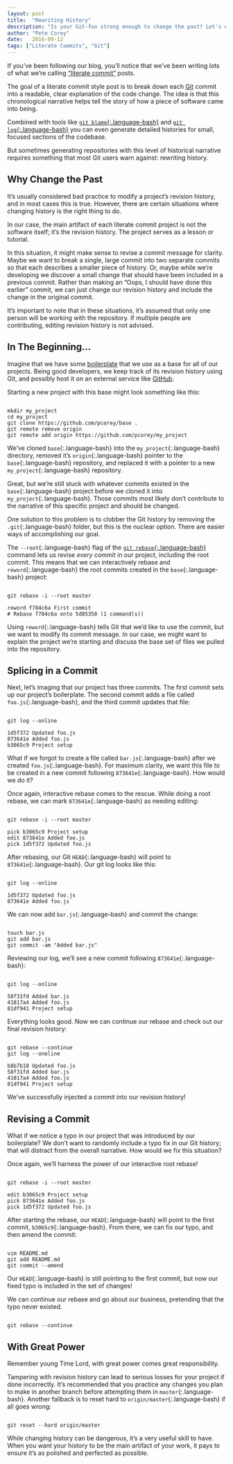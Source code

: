 ```yaml
---
layout: post
title:  "Rewriting History"
description: "Is your Git-foo strong enough to change the past? Let's explore some advanced techniques for modifying the commit history of a Git repository."
author: "Pete Corey"
date:   2016-09-12
tags: ["Literate Commits", "Git"]
---
```


If you’ve been following our blog, you’ll notice that we’ve been writing lots of  what we’re calling [“literate commit”](http://www.east5th.co/blog/2016/07/11/literate-commits/) posts.

The goal of a literate commit style post is to break down each [Git](https://git-scm.com/) commit into a readable, clear explanation of the code change. The idea is that this chronological narrative helps tell the story of how a piece of software came into being.

Combined with tools like [`git blame`{:.language-bash}](https://git-scm.com/docs/git-blame) and [`git log`{:.language-bash}](https://git-scm.com/docs/git-log) you can even generate detailed histories for small, focused sections of the codebase.

But sometimes generating repositories with this level of historical narrative requires something that most Git users warn against: rewriting history.

## Why Change the Past

It’s usually considered bad practice to modify a project’s revision history, and in most cases this is true. However, there are certain situations where changing history is the right thing to do.

In our case, the main artifact of each literate commit project is not the software itself; it’s the revision history. The project serves as a lesson or tutorial.

In this situation, it might make sense to revise a commit message for clarity. Maybe we want to break a single, large commit into two separate commits so that each describes a smaller piece of history. Or, maybe while we’re developing we discover a small change that should have been included in a previous commit. Rather than making an “Oops, I should have done this earlier” commit, we can just change our revision history and include the change in the original commit.

It’s important to note that in these situations, it’s assumed that only one person will be working with the repository. If multiple people are contributing, editing revision history is not advised.

## In The Beginning…

Imagine that we have some [boilerplate](https://github.com/pcorey/base) that we use as a base for all of our projects. Being good developers, we keep track of its revision history using Git, and possibly host it on an external service like [GitHub](https://github.com/).

Starting a new project with this base might look something like this:

<pre class='language-bash'><code class='language-bash'>
mkdir my_project
cd my_project
git clone https://github.com/pcorey/base .
git remote remove origin
git remote add origin https://github.com/pcorey/my_project
</code></pre>

We’ve cloned `base`{:.language-bash} into the `my_project`{:.language-bash} directory, removed it’s `origin`{:.language-bash} pointer to the `base`{:.language-bash} repository, and replaced it with a pointer to a new `my_project`{:.language-bash} repository.

Great, but we’re still stuck with whatever commits existed in the `base`{:.language-bash} project before we cloned it into `my_project`{:.language-bash}. Those commits most likely don’t contribute to the narrative of this specific project and should be changed.

One solution to this problem is to clobber the Git history by removing the `.git`{:.language-bash} folder, but this is the nuclear option. There are easier ways of accomplishing our goal.

The `--root`{:.language-bash} flag of the [`git rebase`{:.language-bash}](https://git-scm.com/docs/git-rebase) command lets us revise _every_ commit in our project, including the root commit. This means that we can interactively rebase and `reword`{:.language-bash} the root commits created in the `base`{:.language-bash} project:

<pre class='language-bash'><code class='language-bash'>
git rebase -i --root master

reword f784c6a First commit
# Rebase f784c6a onto 5d85358 (1 command(s))
</code></pre>

Using `reword`{:.language-bash} tells Git that we’d like to use the commit, but we want to modify its commit message. In our case, we might want to explain the project we’re starting and discuss the base set of files we pulled into the repository.

## Splicing in a Commit

Next, let’s imaging that our project has three commits. The first commit sets up our project’s boilerplate. The second commit adds a file called `foo.js`{:.language-bash}, and the third commit updates that file:

<pre class='language-bash'><code class='language-bash'>
git log --online

1d5f372 Updated foo.js
873641e Added foo.js
b3065c9 Project setup
</code></pre>

What if we forgot to create a file called `bar.js`{:.language-bash} after we created `foo.js`{:.language-bash}. For maximum clarity, we want this file to be created in a new commit following `873641e`{:.language-bash}. How would we do it?

Once again, interactive rebase comes to the rescue. While doing a root rebase, we can mark `873641e`{:.language-bash} as needing editing:

<pre class='language-bash'><code class='language-bash'>
git rebase -i --root master

pick b3065c9 Project setup
edit 873641e Added foo.js
pick 1d5f372 Updated foo.js
</code></pre>

After rebasing, our Git `HEAD`{:.language-bash} will point to `873641e`{:.language-bash}. Our git log looks like this:

<pre class='language-bash'><code class='language-bash'>
git log --online

1d5f372 Updated foo.js
873641e Added foo.js
</code></pre>

We can now add `bar.js`{:.language-bash} and commit the change:

<pre class='language-bash'><code class='language-bash'>
touch bar.js
git add bar.js
git commit -am "Added bar.js"
</code></pre>

Reviewing our log, we’ll see a new commit following `873641e`{:.language-bash}:

<pre class='language-bash'><code class='language-bash'>
git log --online

58f31fd Added bar.js
41817a4 Added foo.js
81df941 Project setup
</code></pre>

Everything looks good. Now we can continue our rebase and check out our final revision history:

<pre class='language-bash'><code class='language-bash'>
git rebase --continue
git log --oneline

b8b7b18 Updated foo.js
58f31fd Added bar.js
41817a4 Added foo.js
81df941 Project setup
</code></pre>

We’ve successfully injected a commit into our revision history!

## Revising a Commit

What if we notice a typo in our project that was introduced by our boilerplate? We don’t want to randomly include a typo fix in our Git history; that will distract from the overall narrative. How would we fix this situation?

Once again, we’ll harness the power of our interactive root rebase!

<pre class='language-bash'><code class='language-bash'>
git rebase -i --root master

edit b3065c9 Project setup
pick 873641e Added foo.js
pick 1d5f372 Updated foo.js
</code></pre>

After starting the rebase, our `HEAD`{:.language-bash} will point to the first commit, `b3065c9`{:.language-bash}. From there, we can fix our typo, and then amend the commit:

<pre class='language-bash'><code class='language-bash'>
vim README.md
git add README.md
git commit --amend
</code></pre>

Our `HEAD`{:.language-bash} is still pointing to the first commit, but now our fixed typo is included in the set of changes!

We can continue our rebase and go about our business, pretending that the typo never existed.

<pre class='language-bash'><code class='language-bash'>
git rebase --continue
</code></pre>

## With Great Power

Remember young Time Lord, with great power comes great responsibility.

Tampering with revision history can lead to serious losses for your project if done incorrectly. It’s recommended that you practice any changes you plan to make in another branch before attempting them in `master`{:.language-bash}. Another fallback is to reset hard to `origin/master`{:.language-bash} if all goes wrong:

<pre class='language-bash'><code class='language-bash'>
git reset --hard origin/master
</code></pre>

While changing history can be dangerous, it’s a very useful skill to have. When you want your history to be the main artifact of your work, it pays to ensure it’s as polished and perfected as possible.
